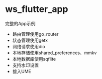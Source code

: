 # ws_flutter_app

完整的App示例


- 路由管理使用go_router
- 状态管理使用getx
- 网络请求使用dio
- 本地存储使用shared_preferences、mmkv
- 本地数据库使用sqflite
- 支持水印设置
- 接入UME